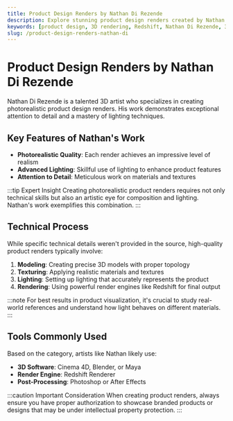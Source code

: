 ```yaml
---
title: Product Design Renders by Nathan Di Rezende
description: Explore stunning product design renders created by Nathan Di Rezende, showcasing advanced 3D modeling and rendering techniques.
keywords: [product design, 3D rendering, Redshift, Nathan Di Rezende, 3D modeling]
slug: /product-design-renders-nathan-di
---
```


# Product Design Renders by Nathan Di Rezende

Nathan Di Rezende is a talented 3D artist who specializes in creating photorealistic product design renders. His work demonstrates exceptional attention to detail and a mastery of lighting techniques.


## Key Features of Nathan's Work

- **Photorealistic Quality**: Each render achieves an impressive level of realism
- **Advanced Lighting**: Skillful use of lighting to enhance product features
- **Attention to Detail**: Meticulous work on materials and textures

:::tip Expert Insight
Creating photorealistic product renders requires not only technical skills but also an artistic eye for composition and lighting. Nathan's work exemplifies this combination.
:::

## Technical Process

While specific technical details weren't provided in the source, high-quality product renders typically involve:

1. **Modeling**: Creating precise 3D models with proper topology
2. **Texturing**: Applying realistic materials and textures
3. **Lighting**: Setting up lighting that accurately represents the product
4. **Rendering**: Using powerful render engines like Redshift for final output

:::note
For best results in product visualization, it's crucial to study real-world references and understand how light behaves on different materials.
:::

## Tools Commonly Used

Based on the category, artists like Nathan likely use:

- **3D Software**: Cinema 4D, Blender, or Maya
- **Render Engine**: Redshift Renderer
- **Post-Processing**: Photoshop or After Effects

:::caution Important Consideration
When creating product renders, always ensure you have proper authorization to showcase branded products or designs that may be under intellectual property protection.
:::